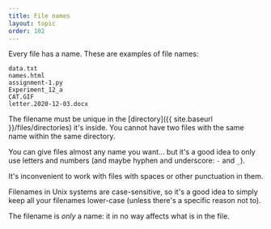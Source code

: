 ```yaml
---
title: File names
layout: topic
order: 102
---
```


Every file has a name. These are examples of file names:

    data.txt
    names.html
    assignment-1.py
    Experiment_12_a
    CAT.GIF
    letter.2020-12-03.docx

The filename must be unique in the
[directory]({{ site.baseurl }}/files/directories) it's inside.
You cannot have two files with the same name within the same directory.

You can give files almost any name you want... but it's a good idea to only
use letters and numbers (and maybe hyphen and underscore: `-` and `_`).

It's inconvenient to work with files with spaces or other punctuation in them.

Filenames in Unix systems are case-sensitive, so it's a good idea to simply
keep all your filenames lower-case (unless there's a specific reason not to).

The filename is _only_ a name: it in no way affects what is in the file.
